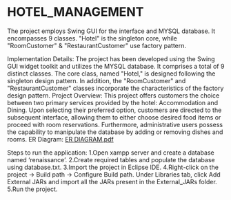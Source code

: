 # HOTEL_MANAGEMENT
The project employs Swing GUI for the interface and MYSQL database. It encompasses 9 classes. "Hotel" is the singleton core, while "RoomCustomer" &amp; "RestaurantCustomer" use factory pattern.

Implementation Details:
The project has been developed using the Swing GUI widget toolkit and utilizes the MYSQL database. It comprises a total of 9 distinct classes. The core class, named "Hotel," is designed following the singleton design pattern. In addition, the "RoomCustomer" and "RestaurantCustomer" classes incorporate the characteristics of the factory design pattern.
Project Overview:
This project offers customers the choice between two primary services provided by the hotel: Accommodation and Dining. Upon selecting their preferred option, customers are directed to the subsequent interface, allowing them to either choose desired food items or proceed with room reservations. Furthermore, administrative users possess the capability to manipulate the database by adding or removing dishes and rooms.
ER Diagram:
[ER DIAGRAM.pdf](https://github.com/Sahilsehgal475/HOTEL_MANAGEMENT/files/12402111/ER.DIAGRAM.pdf)

Steps to run the application:
1.Open xampp server and create a database named ‘renaissance’.
2.Create required tables and populate the database using database.txt.
3.Import the project in Eclipse IDE. 
4.Right-click on the project -> Build path -> Configure Build path. Under Libraries tab, click Add External JARs and import all the JARs present in the External_JARs folder.
5.Run the project.

